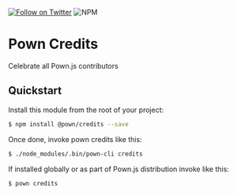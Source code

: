 [![Follow on Twitter](https://img.shields.io/twitter/follow/pownjs.svg?logo=twitter)](https://twitter.com/pownjs)
![NPM](https://img.shields.io/npm/v/@pown/credits.svg)

# Pown Credits

Celebrate all Pown.js contributors

## Quickstart

Install this module from the root of your project:

```sh
$ npm install @pown/credits --save
```

Once done, invoke pown credits like this:

```sh
$ ./node_modules/.bin/pown-cli credits
```

If installed globally or as part of Pown.js distribution invoke like this:

```sh
$ pown credits
```
